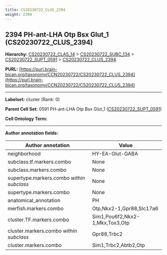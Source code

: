 ```yaml
---
title: CS20230722_CLUS_2394
weight: 2394
---
```

## 2394 PH-ant-LHA Otp Bsx Glut_1 (CS20230722_CLUS_2394)
<b>Hierarchy: </b>
[CS20230722_CLAS_14](../CS20230722_CLAS_14) >
[CS20230722_SUBC_134](../CS20230722_SUBC_134) >
[CS20230722_SUPT_0591](../CS20230722_SUPT_0591) >
[CS20230722_CLUS_2394](../CS20230722_CLUS_2394)

**PURL:** [https://purl.brain-bican.org/taxonomy/CCN20230722/CS20230722_CLUS_2394](https://purl.brain-bican.org/taxonomy/CCN20230722/CS20230722_CLUS_2394)

---


**Labelset:** cluster (Rank: 0)

**Parent Cell Set:** 0591 PH-ant-LHA Otp Bsx Glut_1 ([CS20230722_SUPT_0591](../CS20230722_SUPT_0591))



**Cell Ontology Term:** 

[MARKER GENES.]: #


---

[TRANSFERRED ANNOTATIONS.]: #


[AUTHOR ANNOTATION FIELDS.]: #


**Author annotation fields:**

| Author annotation | Value |
|-------------------|-------|
|neighborhood|HY-EA-Glut-GABA|
|subclass.tf.markers.combo|None|
|subclass.markers.combo|None|
|supertype.markers.combo _within subclass_|None|
|supertype.markers.combo|None|
|anatomical_annotation|PH|
|merfish.markers.combo|Otp,Nkx2-1,Gpr88,Slc17a6|
|cluster.TF.markers.combo|Sim1,Pou6f2,Nkx2-1,Mkx,Tox3,Otp|
|cluster.markers.combo _within subclass_|Gpr88,Trbc2|
|cluster.markers.combo|Sim1,Trbc2,Abtb2,Otp|
